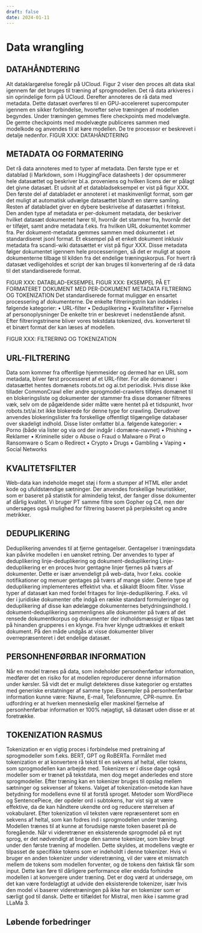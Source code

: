 ```yaml
---
draft: false
date: 2024-01-11
---
```


# Data wrangling


## DATAHÅNDTERING
Alt dataklargørelse foregår på UCloud. Figur 2 viser den proces alt data skal igennem før det bruges til træning af sprogmodellen. Det rå data arkiveres i sin oprindelige form på UCloud. Derefter annoteres de rå data med metadata.
Dette datasæt overføres til en GPU-accelereret supercomputer igennem en sikker forbindelse, hvorefter selve træningen af modellen begyndes. Under træningen gemmes flere checkpoints med modelvægte. De gemte checkpoints med modelvægte publiceres sammen med modelkode og anvendes til at køre modellen. De tre processor er beskrevet i detalje nedenfor.
 FIGUR XXX: DATAHÅNDTERING

## METADATA OG FORMATERING
Det rå data annoteres med to typer af metadata. Den første type er et datablad (i Markdown, som i HuggingFace datasheets ) der opsummerer hele datasættet og beskriver bl.a. proveniens og hvilken licens der er pålagt det givne datasæt. Et udsnit af et databladseksempel er vist på figur XXX. Den første del af databladet er annoteret i et maskinvenligt format, som gør det muligt at automatisk udvælge datasættet blandt en større samling. Resten af databladet giver en dybere beskrivelse af datasættet i fritekst.
Den anden type af metadata er per-dokument metadata, der beskriver hvilket datasæt dokumentet hører til, hvornår det stammer fra, hvornår det er tilføjet, samt andre metadata f.eks. fra hvilken URL dokumentet kommer fra. Per dokument-metadata gemmes sammen med dokumentet i et standardiseret jsonl format.  Et eksempel på et enkelt dokument inklusiv metadata fra scandi-wiki datasættet  er vist på figur XXX. Disse metadata følger dokumentet igennem hele processeringen, så det er muligt at spore dokumenterne tilbage til kilden fra det endelige træningskorpus. For hvert rå datasæt vedligeholdes et script der kan bruges til konvertering af de rå data til det standardiserede format.
 
FIGUR XXX: DATABLAD-EKSEMPEL 
 FIGUR XXX: EKSEMPEL PÅ ET FORMATERET DOKUMENT MED PER-DOKUMENT METADATA
FILTRERING OG TOKENIZATION
Det standardiserede format muliggør en ensartet processering af dokumenterne. De enkelte filtreringstrin kan inddeles i følgende kategorier:
•	URL-filter
•	Deduplikering
•	Kvalitetsfilter
•	Fjernelse af personoplysninger
De enkelte trin er beskrevet i nedenstående afsnit. Efter filtreringstrinene bliver vores tekstdata tokenized, dvs. konverteret til et binært format der kan læses af modellen.
 
FIGUR XXX: FILTRERING OG TOKENIZATION

## URL-FILTRERING
Data som kommer fra offentlige hjemmesider og dermed har en URL som metadata, bliver først processeret af et URL-filter.
For alle domæner i datasættet hentes domænets robots.txt og ai.txt periodisk. Hvis disse ikke tillader   CommonCrawl eller andre sprogmodel-crawlers tilføjes domænet til en blokeringsliste og dokumenter der stammer fra disse domæner filtreres væk, selv om de pågældende sider måtte være hentet på et tidspunkt, hvor robots.txt/ai.txt ikke blokerede for denne type for crawling.
Derudover anvendes blokeringslister fra forskellige offentligt tilgængelige databaser over skadeligt indhold. Disse lister omfatter bl.a. følgende kategorier:
•	Porno (både via lister og via ord der indgår i domæne-navnet)
•	Phishing
•	Reklamer
•	Kriminelle sider
o	Abuse
o	Fraud
o	Malware
o	Pirat
o	Ransomware
o	Scam
o	Redirect
•	Crypto
•	Drugs
•	Gambling
•	Vaping
•	Social Networks

## KVALITETSFILTER
Web-data kan indeholde meget støj i form a stumper af HTML eller andet kode og ufuldstændige sætninger. Der anvendes forskellige heuristikker, som er baseret på statistik for almindelig tekst, der fanger disse dokumenter af dårlig kvalitet. Vi bruger PT samme filtre som Gopher og C4, men der undersøges også mulighed for filtrering baseret på perpleksitet og andre metrikker.

## DEDUPLIKERING
Deduplikering anvendes til at fjerne gentagelser. Gentagelser i træningsdata kan påvirke modellen i en uønsket retning. Der anvendes to typer af deduplikering linje-deduplikering og dokument-deduplikering
Linje-deduplikering er en proces hvor gentagne linjer fjernes på tværs af dokumenter. Dette er især anvendeligt på web-data, hvor f.eks. cookie notifikationer og menuer gentages på tværs af mange sider. Denne type af deduplikering implementeres effektivt vha. et såkaldt Bloom filter. Visse typer af datasæt kan med fordel fritages for linje-deduplikering. F.eks. vil der i juridiske dokumenter ofte indgå en række standard formuleringer og deduplikering af disse kan ødelægge dokumenternes betydningsindhold.
I dokument-deduplikering sammenlignes alle dokumenter på tværs af det rensede dokumentkorpus og dokumenter der indholdsmæssigt er tilpas tæt på hinanden grupperes i en klynge. Fra hver klynge udtrækkes ét enkelt dokument. På den måde undgås at visse dokumenter bliver overrepræsenteret i det endelige datasæt.

## PERSONHENFØRBAR INFORMATION
Når en model trænes på data, som indeholder personhenførbar information, medfører det en risiko for at modellen reproducerer denne information under kørsler. Så vidt det er muligt detekteres disse kategorier og erstattes med generiske erstatninger af samme type. Eksempler på personhenførbar information kunne være: Navne, E-mail, Telefonnumre, CPR-numre. 
En udfordring er at hverken menneskelig eller maskinel fjernelse af personhenførbar information er 100% nøjagtigt, så datasæt uden disse er at foretrække.

## TOKENIZATION RASMUS
Tokenization er en vigtig proces i forbindelse med pretraining af sprogmodeller som f.eks. BERT, GPT og RoBERTa. Formålet med tokenization er at konvertere rå tekst til en sekvens af heltal, eller tokens, som sprogmodellen kan arbejde med.
Tokenizers er i disse dage også modeller som er trænet på tekstdata, men dog meget anderledes end store sprogmodeller. Efter træning kan en tokenizer bruges til opslag mellem sætninger og sekvenser af tokens.
Valget af tokenization-metode kan have betydning for modellens evne til at forstå sproget. Metoder som WordPiece og SentencePiece, der opdeler ord i subtokens, har vist sig at være effektive, da de kan håndtere ukendte ord og reducere størrelsen af vokabularet.
Efter tokenization vil teksten være repræsenteret som en sekvens af heltal, som kan fodres ind i sprogmodellen under træning. Modellen trænes til at kunne at forudsige næste token baseret på de foregående.
Når vi videretræner en eksisterende sprogmodel på et nyt sprog, er det nødvendigt at bruge den samme tokenizer, som blev brugt under den første træning af modellen. Dette skyldes, at modellens vægte er tilpasset de specifikke tokens som er indeholdt i denne tokenizer.
Hvis vi bruger en anden tokenizer under videretræning, vil der være et mismatch mellem de tokens som modellen forventer, og de tokens den faktisk får som input. Dette kan føre til dårligere performance eller endda forhindre modellen i at konvergere under træning.
Det er dog værd at undersøge, om det kan være fordelagtigt at udvide den eksisterende tokenizer, især hvis den model vi baserer videretræningen på ikke har en tokenizer som er særligt god til dansk. Dette er tilfældet for Mistral, men ikke i samme grad LLaMa 3.

## Løbende forbedringer
